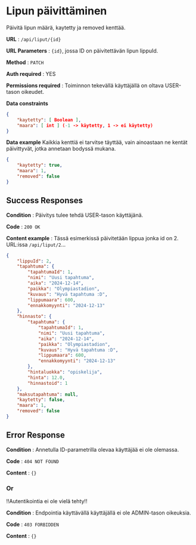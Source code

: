 # Lipun päivittäminen

Päivitä lipun määrä, kaytetty ja removed kenttää.

**URL** : `/api/liput/{id}`

**URL Parameters** : `{id}`, jossa ID on päivitettävän lipun lippuId.

**Method** : `PATCH`

**Auth required** : YES

**Permissions required** : Toiminnon tekevällä käyttäjällä on oltava USER-tason oikeudet. 

**Data constraints**

```json
{
    "kaytetty": [ Boolean ],
    "maara": [ int ] (-1 -> käytetty, 1 -> ei käytetty)
}
```

**Data example** Kaikkia kenttiä ei tarvitse täyttää, vain ainoastaan ne kentät päivittyvät, jotka annetaan bodyssä mukana.

```json
{
    "kaytetty": true,
    "maara": 1,
    "removed": false
}
```

## Success Responses

**Condition** : Päivitys tulee tehdä USER-tason käyttäjänä.

**Code** : `200 OK`

**Content example** : Tässä esimerkissä päivitetään lippua jonka id on 2. URL:issa `/api/liput/2`...

```json
{
    "lippuId": 2,
    "tapahtuma": {
        "tapahtumaId": 1,
        "nimi": "Uusi tapahtuma",
        "aika": "2024-12-14",
        "paikka": "Olympiastadion",
        "kuvaus": "Hyvä tapahtuma :D",
        "lippumaara": 600,
        "ennakkomyynti": "2024-12-13"
    },
    "hinnasto": {
        "tapahtuma": {
            "tapahtumaId": 1,
            "nimi": "Uusi tapahtuma",
            "aika": "2024-12-14",
            "paikka": "Olympiastadion",
            "kuvaus": "Hyvä tapahtuma :D",
            "lippumaara": 600,
            "ennakkomyynti": "2024-12-13"
        },
        "hintaluokka": "opiskelija",
        "hinta": 12.0,
        "hinnastoid": 1
    },
    "maksutapahtuma": null,
    "kaytetty": false,
    "maara": 1,
    "removed": false
}
```

## Error Response

**Condition** : Annetulla ID-parametrilla olevaa käyttäjää ei ole olemassa.

**Code** : `404 NOT FOUND`

**Content** : `{}`

### Or

!!Autentikointia ei ole vielä tehty!!

**Condition** : Endpointia käyttävällä käyttäjällä ei ole ADMIN-tason oikeuksia.

**Code** : `403 FORBIDDEN`

**Content** : `{}`

